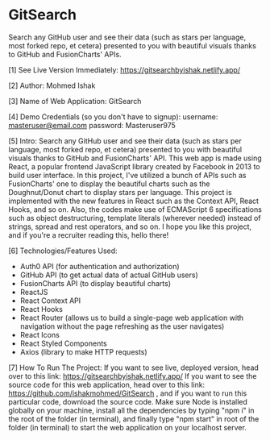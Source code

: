 # GitSearch
Search any GitHub user and see their data (such as stars per language, most forked repo, et cetera) presented to you with
beautiful visuals thanks to GitHub and FusionCharts' APIs.

[1] See Live Version Immediately: https://gitsearchbyishak.netlify.app/

[2] Author:
Mohmed Ishak

[3] Name of Web Application:
GitSearch

[4] Demo Credentials (so you don't have to signup):
username: masteruser@email.com 
password: Masteruser975

[5] Intro: 
Search any GitHub user and see their data (such as stars per language, most forked repo, et cetera) presented to you with
beautiful visuals thanks to GitHub and FusionCharts' API. This web app is made using React, a popular frontend JavaScript library created
by Facebook in 2013 to build user interface. In this project, I've utilized a bunch of APIs such as FusionCharts' one to 
display the beautiful charts such as the Doughnut/Donut chart to display stars per language. This project is implemented 
with the new features in React such as the Context API, React Hooks, and so on. Also, the codes make use of ECMAScript 6
specifications such as object destructuring, template literals (wherever needed) instead of strings, spread and rest operators,
and so on. I hope you like this project, and if you're a recruiter reading this, hello there!

[6] Technologies/Features Used:
* Auth0 API (for authentication and authorization)
* GitHub API (to get actual data of actual GitHub users)
* FusionCharts API (to display beautiful charts)
* ReactJS
* React Context API
* React Hooks
* React Router (allows us to build a single-page web application with navigation without the page refreshing as the user navigates)
* React Icons
* React Styled Components
* Axios (library to make HTTP requests)

[7] How To Run The Project: 
If you want to see live, deployed version, head over to this link: https://gitsearchbyishak.netlify.app/ 
If you want to see the source code for this web application, head over to this link: https://github.com/ishakmohmed/GitSearch ,
and if you want to run this particular code, download the source code. Make sure Node is installed globally on your machine,
install all the dependencies by typing "npm i" in the root of the folder (in terminal), and finally type "npm start" in root of the folder (in terminal)
to start the web application on your localhost server.
